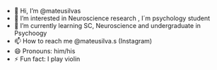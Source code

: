 - 👋 Hi, I’m @mateusilvas
- 👀 I’m interested in Neuroscience research , I´m psychology student
- 🌱 I’m currently learning SC, Neuroscience and undergraduate in Psychoogy
- 📫 How to reach me @mateusilva.s (Instagram)
- 😄 Pronouns: him/his
- ⚡ Fun fact: I play violin

<!---
mateusilvas/mateusilvas is a ✨ special ✨ repository because its `README.md` (this file) appears on your GitHub profile.
You can click the Preview link to take a look at your changes.
--->
